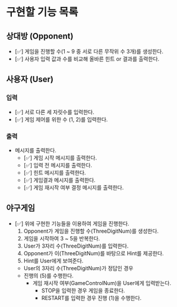 # 구현할 기능 목록

## 상대방 (Opponent)

- [✅] 게임을 진행할 수(1 ~ 9 중 서로 다른 무작위 수 3개)를 생성한다.
- [✅] 사용자 입력 값과 수를 비교해 올바른 힌트 or 결과를 출력한다.

## 사용자 (User)

### 입력

- [✅] 서로 다른 세 자릿수를 입력한다.
- [✅] 게임 제어를 위한 수 (1, 2)를 입력한다.

### 출력

- 메시지를 출력한다.
    - [✅] 게임 시작 메시지를 출력한다.
    - [✅] 입력 전 메시지를 출력한다.
    - [✅] 힌트 메시지를 출력한다.
    - [✅] 게임결과 메시지를 출력한다.
    - [✅] 게임 재시작 여부 결정 메시지를 출력한다.

## 야구게임

- [✅] 위에 구현한 기능들을 이용하여 게임을 진행한다.
  1. Opponent가 게임을 진행할 수(ThreeDigitNum)를 생성한다.
  2. 게임을 시작하여 3 ~ 5을 반복한다.
  3. User가 3자리 수(ThreeDigitNum)를 입력한다.
  4. Opponent가 이(ThreeDigitNum)를 바탕으로 Hint를 제공한다.
  5. Hint를 User에게 보여준다.
  -  User의 3자리 수(ThreeDigitNum)가 정답인 경우
    - 진행의 (5)를 수행한다.
      - 게임 재시작 여부(GameControlNum)을 User에게 입력받는다.
        - STOP을 입력한 경우 게임을 종료한다.
        - RESTART를 입력한 경우 진행 (1)을 수행한다.
